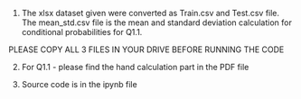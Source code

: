1. The xlsx dataset given were converted as Train.csv and Test.csv file. The mean_std.csv file is the mean and standard deviation calculation for conditional        probabilities for Q1.1.
  
  PLEASE COPY ALL 3 FILES IN YOUR DRIVE BEFORE RUNNING THE CODE
  
2. For Q1.1 - please find the hand calculation part in the PDF file

3. Source code is in the ipynb file

